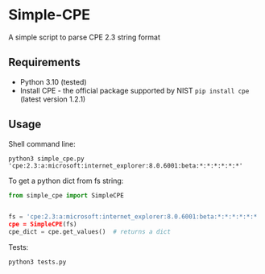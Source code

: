 # Simple-CPE
A simple script to parse CPE 2.3 string format

## Requirements
- Python 3.10 (tested)
- Install CPE - the official package supported by NIST `pip install cpe` (latest version 1.2.1)

## Usage
Shell command line:
```console
python3 simple_cpe.py 'cpe:2.3:a:microsoft:internet_explorer:8.0.6001:beta:*:*:*:*:*:*'
```

To get a python dict from fs string:
```python
from simple_cpe import SimpleCPE


fs = 'cpe:2.3:a:microsoft:internet_explorer:8.0.6001:beta:*:*:*:*:*:*
cpe = SimpleCPE(fs)
cpe_dict = cpe.get_values()  # returns a dict
```

Tests:
```console
python3 tests.py
```
